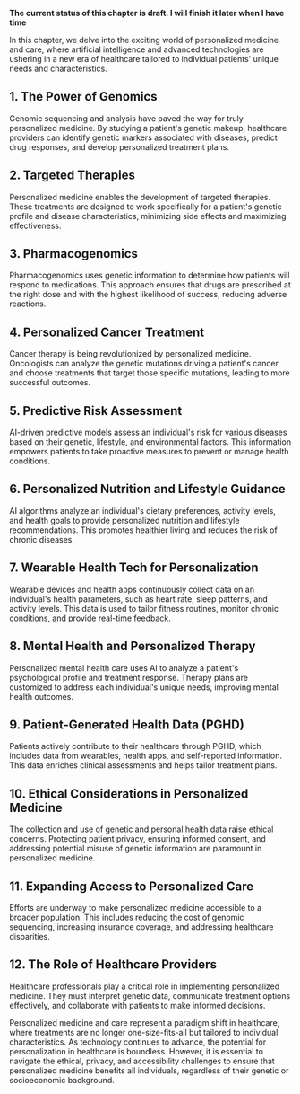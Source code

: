 **The current status of this chapter is draft. I will finish it later when I have time**

In this chapter, we delve into the exciting world of personalized medicine and care, where artificial intelligence and advanced technologies are ushering in a new era of healthcare tailored to individual patients' unique needs and characteristics.

**1. The Power of Genomics**
----------------------------

Genomic sequencing and analysis have paved the way for truly personalized medicine. By studying a patient's genetic makeup, healthcare providers can identify genetic markers associated with diseases, predict drug responses, and develop personalized treatment plans.

**2. Targeted Therapies**
-------------------------

Personalized medicine enables the development of targeted therapies. These treatments are designed to work specifically for a patient's genetic profile and disease characteristics, minimizing side effects and maximizing effectiveness.

**3. Pharmacogenomics**
-----------------------

Pharmacogenomics uses genetic information to determine how patients will respond to medications. This approach ensures that drugs are prescribed at the right dose and with the highest likelihood of success, reducing adverse reactions.

**4. Personalized Cancer Treatment**
------------------------------------

Cancer therapy is being revolutionized by personalized medicine. Oncologists can analyze the genetic mutations driving a patient's cancer and choose treatments that target those specific mutations, leading to more successful outcomes.

**5. Predictive Risk Assessment**
---------------------------------

AI-driven predictive models assess an individual's risk for various diseases based on their genetic, lifestyle, and environmental factors. This information empowers patients to take proactive measures to prevent or manage health conditions.

**6. Personalized Nutrition and Lifestyle Guidance**
----------------------------------------------------

AI algorithms analyze an individual's dietary preferences, activity levels, and health goals to provide personalized nutrition and lifestyle recommendations. This promotes healthier living and reduces the risk of chronic diseases.

**7. Wearable Health Tech for Personalization**
-----------------------------------------------

Wearable devices and health apps continuously collect data on an individual's health parameters, such as heart rate, sleep patterns, and activity levels. This data is used to tailor fitness routines, monitor chronic conditions, and provide real-time feedback.

**8. Mental Health and Personalized Therapy**
---------------------------------------------

Personalized mental health care uses AI to analyze a patient's psychological profile and treatment response. Therapy plans are customized to address each individual's unique needs, improving mental health outcomes.

**9. Patient-Generated Health Data (PGHD)**
-------------------------------------------

Patients actively contribute to their healthcare through PGHD, which includes data from wearables, health apps, and self-reported information. This data enriches clinical assessments and helps tailor treatment plans.

**10. Ethical Considerations in Personalized Medicine**
-------------------------------------------------------

The collection and use of genetic and personal health data raise ethical concerns. Protecting patient privacy, ensuring informed consent, and addressing potential misuse of genetic information are paramount in personalized medicine.

**11. Expanding Access to Personalized Care**
---------------------------------------------

Efforts are underway to make personalized medicine accessible to a broader population. This includes reducing the cost of genomic sequencing, increasing insurance coverage, and addressing healthcare disparities.

**12. The Role of Healthcare Providers**
----------------------------------------

Healthcare professionals play a critical role in implementing personalized medicine. They must interpret genetic data, communicate treatment options effectively, and collaborate with patients to make informed decisions.

Personalized medicine and care represent a paradigm shift in healthcare, where treatments are no longer one-size-fits-all but tailored to individual characteristics. As technology continues to advance, the potential for personalization in healthcare is boundless. However, it is essential to navigate the ethical, privacy, and accessibility challenges to ensure that personalized medicine benefits all individuals, regardless of their genetic or socioeconomic background.
